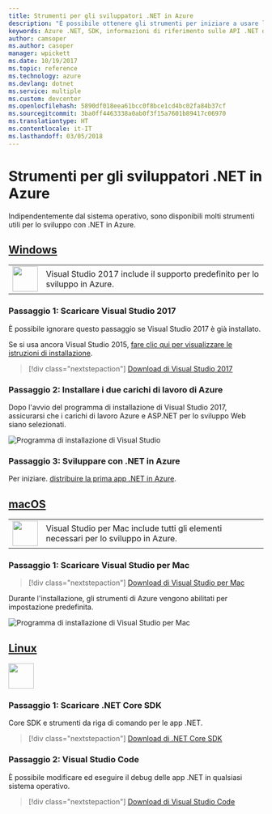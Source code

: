 ```yaml
---
title: Strumenti per gli sviluppatori .NET in Azure
description: "È possibile ottenere gli strumenti per iniziare a usare le librerie .NET di Azure da un ambiente Windows, Linux o Mac."
keywords: Azure .NET, SDK, informazioni di riferimento sulle API .NET di Azure, libreria di classi .NET di Azure
author: camsoper
ms.author: casoper
manager: wpickett
ms.date: 10/19/2017
ms.topic: reference
ms.technology: azure
ms.devlang: dotnet
ms.service: multiple
ms.custom: devcenter
ms.openlocfilehash: 5890df018eea61bcc0f8bce1cd4bc02fa84b37cf
ms.sourcegitcommit: 3ba0ff4463338a0ab0f3f15a7601b89417c06970
ms.translationtype: HT
ms.contentlocale: it-IT
ms.lasthandoff: 03/05/2018
---
```

# <a name="tools-for-net-azure-developers"></a>Strumenti per gli sviluppatori .NET in Azure

Indipendentemente dal sistema operativo, sono disponibili molti strumenti utili per lo sviluppo con .NET in Azure.

## <a name="windowstabwindows"></a>[Windows](#tab/windows)

<table>
  <tr>
    <td width="50">
        <img src="https://docs.microsoft.com/en-us/media/logos/logo_vs-ide.svg" width="50" height="50"></img>
    </td>
    <td>
Visual Studio 2017 include il supporto predefinito per lo sviluppo in Azure.
    </td>
  </tr>
</table>

### <a name="step-1-download-visual-studio-2017"></a>Passaggio 1: Scaricare Visual Studio 2017

È possibile ignorare questo passaggio se Visual Studio 2017 è già installato.

Se si usa ancora Visual Studio 2015,  [fare clic qui per visualizzare le istruzioni di installazione](dotnet-sdk-vs2015-install.md).

> [!div class="nextstepaction"]
> [Download di Visual Studio 2017](https://www.visualstudio.com/downloads/)


### <a name="step-2-install-the-two-azure-workloads"></a>Passaggio 2: Installare i due carichi di lavoro di Azure

Dopo l'avvio del programma di installazione di Visual Studio 2017, assicurarsi che i carichi di lavoro Azure e ASP.NET per lo sviluppo Web siano selezionati.

![Programma di installazione di Visual Studio](media/dotnet-tools/azure-workloads.png)

### <a name="step-3-develop-with-net-on-azure"></a>Passaggio 3: Sviluppare con .NET in Azure

Per iniziare. [distribuire la prima app .NET in Azure](https://docs.microsoft.com/azure/app-service-web/app-service-web-get-started-dotnet).


## <a name="macostabmacos"></a>[macOS](#tab/macos)
<table>
  <tr>
    <td width="50">
        <img src="https://docs.microsoft.com/en-us/media/logos/logo_vs-mac.svg" width="50" height="50"></img>
    </td>
    <td>
Visual Studio per Mac include tutti gli elementi necessari per lo sviluppo in Azure.
    </td>
  </tr>
</table>


### <a name="step-1-download-visual-studio-for-mac"></a>Passaggio 1: Scaricare Visual Studio per Mac

> [!div class="nextstepaction"]
> [Download di Visual Studio per Mac](https://www.visualstudio.com/vs/visual-studio-mac/)

Durante l'installazione, gli strumenti di Azure vengono abilitati per impostazione predefinita.

![Programma di installazione di Visual Studio per Mac](media/dotnet-tools/azure-vsmac.png)

## <a name="linuxtablinux"></a>[Linux](#tab/linux)

<img src="https://docs.microsoft.com/en-us/visualstudio/products/images/vs-code.svg" width="50" height="50"></img>

### <a name="step-1-download-net-core-sdk"></a>Passaggio 1: Scaricare .NET Core SDK

Core SDK e strumenti da riga di comando per le app .NET.

> [!div class="nextstepaction"]
> [Download di .NET Core SDK](https://www.microsoft.com/net/core)

### <a name="step-2-visual-studio-code"></a>Passaggio 2: Visual Studio Code

È possibile modificare ed eseguire il debug delle app .NET in qualsiasi sistema operativo.

> [!div class="nextstepaction"]
> [Download di Visual Studio Code](https://code.visualstudio.com)